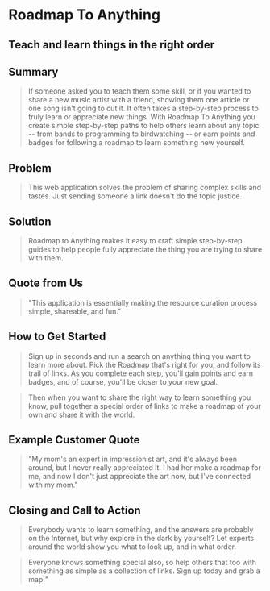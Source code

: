# Roadmap To Anything #

## Teach and learn things in the right order ##

## Summary ##
  > If someone asked you to teach them some skill, or if you wanted to share a new music artist with a friend, showing them one article or one song isn't going to cut it. It often takes a step-by-step process to truly learn or appreciate new things. With Roadmap To Anything you create simple step-by-step paths to help others learn about any topic -- from bands to programming to birdwatching -- or earn points and badges for following a roadmap to learn something new yourself.

## Problem ##
  > This web application solves the problem of sharing complex skills and tastes. Just sending someone a link doesn't do the topic justice.

## Solution ##
  > Roadmap to Anything makes it easy to craft simple step-by-step guides to help people fully appreciate the thing you are trying to share with them.

## Quote from Us ##
  > "This application is essentially making the resource curation process simple, shareable, and fun."

## How to Get Started ##
  > Sign up in seconds and run a search on anything thing you want to learn more about. Pick the Roadmap that's right for you, and follow its trail of links. As you complete each step, you'll gain points and earn badges, and of course, you'll be closer to your new goal.

  > Then when you want to share the right way to learn something you know, pull together a special order of links to make a roadmap of your own and share it with the world. 

## Example Customer Quote ##
  > "My mom's an expert in impressionist art, and it's always been around, but I never really appreciated it. I had her make a roadmap for me, and now I don't just appreciate the art now, but I've connected with my mom."

## Closing and Call to Action ##
  > Everybody wants to learn something, and the answers are probably on the Internet, but why explore in the dark by yourself? Let experts around the world show you what to look up, and in what order.

  > Everyone knows something special also, so help others that too with something as simple as a collection of links. Sign up today and grab a map!"

